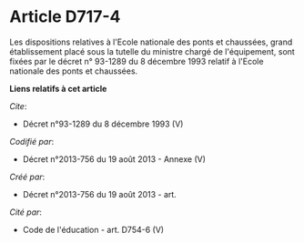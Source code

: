 # Article D717-4

Les dispositions relatives à l'Ecole nationale des ponts et chaussées, grand établissement placé sous la tutelle du ministre
chargé de l'équipement, sont fixées par le décret n° 93-1289 du 8 décembre 1993 relatif à l'Ecole nationale des ponts et
chaussées.

**Liens relatifs à cet article**

_Cite_:

  - Décret n°93-1289 du 8 décembre 1993 (V)

_Codifié par_:

  - Décret n°2013-756 du 19 août 2013 -  Annexe (V)

_Créé par_:

  - Décret n°2013-756 du 19 août 2013 - art.

_Cité par_:

  - Code de l'éducation - art. D754-6 (V)
